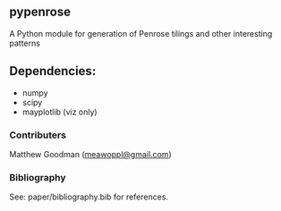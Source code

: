 ## pypenrose
A Python module for generation of Penrose tilings and other interesting patterns

## Dependencies:
 * numpy
 * scipy
 * mayplotlib (viz only)

### Contributers
Matthew Goodman (meawoppl@gmail.com)

### Bibliography
See: paper/bibliography.bib for references.
